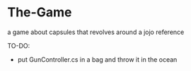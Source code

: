 # The-Game
a game about capsules that revolves around a jojo reference


TO-DO:
- put GunController.cs in a bag and throw it in the ocean
